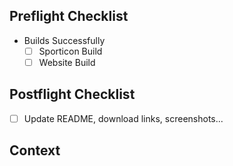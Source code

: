 <!--
Thanks for creating a Pull Request 😄 ! Before you submit, please read the following:
- By making a contribution, you agree to our Code Of Conduct.
-->

<!-- Provide a general summary of the changes in the title above -->

## Preflight Checklist
<!-- Remove items that do not apply. For completed items, change [ ] to [x]. -->
- Builds Successfully
  - [ ] Sporticon Build
  - [ ] Website Build

## Postflight Checklist
<!-- Remove items that do not apply. For completed items, change [ ] to [x]. -->
- [ ] Update README, download links, screenshots...

## Context
<!-- Is this related to any GitHub issue(s)? -->
